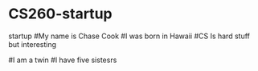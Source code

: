 # CS260-startup
startup
#My name is Chase Cook
#I was born in Hawaii
#CS Is hard stuff but interesting

#I am a twin
#I have five sistesrs